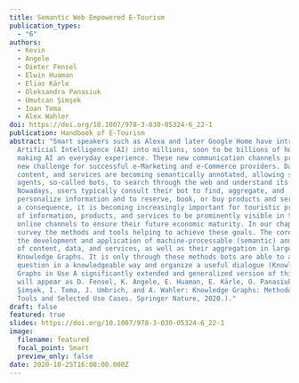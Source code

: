 ```yaml
---
title: Semantic Web Empowered E-Tourism
publication_types:
  - "6"
authors:
  - Kevin
  - Angele
  - Dieter Fensel
  - Elwin Huaman
  - Elias Kärle
  - Oleksandra Panasiuk
  - Umutcan Şimşek
  - Ioan Toma
  - Alex Wahler
doi: https://doi.org/10.1007/978-3-030-05324-6_22-1
publication: Handbook of E-Tourism
abstract: "Smart speakers such as Alexa and later Google Home have introduced
  Artificial Intelligence (AI) into millions, soon to be billions of households,
  making AI an everyday experience. These new communication channels present a
  new challenge for successful e-Marketing and e-Commerce providers. Data,
  content, and services are becoming semantically annotated, allowing software
  agents, so-called bots, to search through the web and understand its content.
  Nowadays, users typically consult their bot to find, aggregate, and
  personalize information and to reserve, book, or buy products and services. As
  a consequence, it is becoming increasingly important for touristic providers
  of information, products, and services to be prominently visible in these new
  online channels to ensure their future economic maturity. In our chapter, we
  survey the methods and tools helping to achieve these goals. The core aim is
  the development and application of machine-processable (semantic) annotations
  of content, data, and services, as well as their aggregation in large
  Knowledge Graphs. It is only through these methods bots are able to answer a
  question in a knowledgeable way and organize a useful dialogue (Knowledge
  Graphs in Use A significantly extended and generalized version of this article
  will appear as D. Fensel, K. Angele, E. Huaman, E. Kärle, O. Panasiuk, U.
  Şimşek, I. Toma, J. Umbrich, and A. Wahler: Knowledge Graphs: Methodology,
  Tools and Selected Use Cases. Springer Nature, 2020.)."
draft: false
featured: true
slides: https://doi.org/10.1007/978-3-030-05324-6_22-1
image:
  filename: featured
  focal_point: Smart
  preview_only: false
date: 2020-10-25T16:08:00.000Z
---
```

